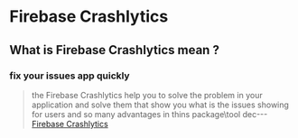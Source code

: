  # Firebase Crashlytics
 ## What is Firebase Crashlytics mean ?
 ### fix your issues app quickly
 >the Firebase Crashlytics help you to solve the problem in your application 
 and solve them 
 >  that show you what is the issues showing for users
 >  and so many advantages in thins package\tool 
 dec---[Firebase Crashlytics](https://www.youtube.com/watch?v=1wBpX0iFl5E&list=PLjxrf2q8roU1quF6ny8oFHJ2gBdrYN_AK "Youtube")